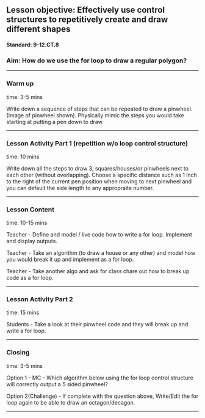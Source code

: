 ## Lesson objective: Effectively use control structures to repetitively create and draw different shapes

#### Standard: 9-12.CT.8


### Aim: How do we use the for loop to draw a regular polygon?

---

### Warm up
time: 3-5 mins

Write down a sequence of steps that can be repeated to draw a pinwheel. (Image of pinwheel shown). 
Physically mimic the steps you would take starting at putting a pen down to draw.

---

### Lesson Activity Part 1 (repetition w/o loop control structure)
time: 10 mins

Write down all the steps to draw 3, squares/houses/or pinwheels next to each other (without overlapping). 
Choose a specific distance such as 1 inch to the right of the current pen position when moving to next pinwheel and you can default the side length to any appropraite number.

---

### Lesson Content
time: 10-15 mins

Teacher - Define and model / live code how to write a for loop. Implement and display outputs.

Teacher - Take an algorithm (to draw a house or any other) and model how you would break it up and implement as a for loop.

Teacher - Take another algo and ask for class chare out how to break up code as a for loop.

---

### Lesson Activity Part 2
time: 15 mins

Students - Take a look at their pinwheel code and they will break up and write a for loop.

---

### Closing
time: 3-5 mins

Option 1 - MC - Which algorithm below using the for loop control structure will correctly output a 5 sided pinwheel?

Option 2(Challenge) - If complete with the question above, Write/Edit the for loop again to be able to draw an octagon/decagon.


---
